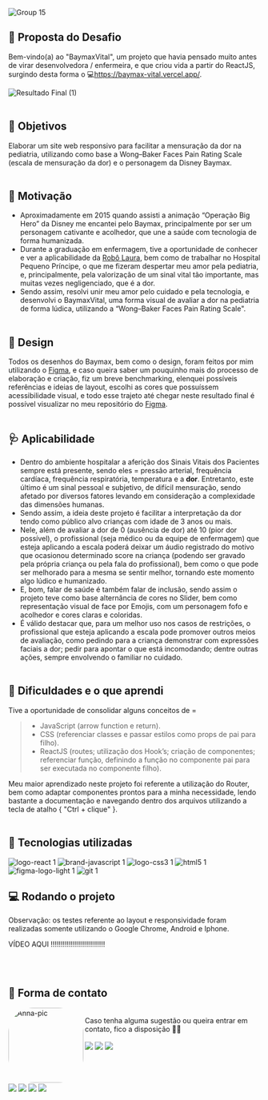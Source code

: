 ![Group 15](https://user-images.githubusercontent.com/100868704/218365682-7be7ee66-ef5a-4a1d-8227-0cde45097a0f.svg)

## 🚀 Proposta do Desafio
Bem-vindo(a) ao "BaymaxVital", um projeto que havia pensado muito antes de virar desenvolvedora / enfermeira, e que criou vida a partir do ReactJS, surgindo desta forma o 💻<https://baymax-vital.vercel.app/>.

![Resultado Final (1)](https://user-images.githubusercontent.com/100868704/218366018-c7e21be7-43fb-433a-a98c-7499e5811fc1.jpg)
<br><br>


## 🎯 Objetivos
Elaborar um site web responsivo para facilitar a mensuração da dor na pediatria, utilizando como base a Wong–Baker Faces Pain Rating Scale (escala de mensuração da dor) e o personagem da Disney Baymax.
<br><br>


## 🏩 Motivação
- Aproximadamente em 2015 quando assisti a animação “Operação Big Hero” da Disney me encantei pelo Baymax, principalmente por ser um personagem cativante e acolhedor, que une a saúde com tecnologia de forma humanizada.
- Durante a graduação em enfermagem, tive a oportunidade de conhecer e ver a aplicabilidade da [Robô Laura](https://laura-br.com/), bem como de trabalhar no Hospital Pequeno Príncipe, o que me fizeram despertar meu amor pela pediatria, e, principalmente, pela valorização de um sinal vital tão importante, mas muitas vezes negligenciado, que é a dor.
- Sendo assim, resolvi unir meu amor pelo cuidado e pela tecnologia, e desenvolvi o BaymaxVital, uma forma visual de avaliar a dor na pediatria de forma lúdica, utilizando a “Wong–Baker Faces Pain Rating Scale".
<br><br>


## 🎨 Design
Todos os desenhos do Baymax, bem como o design, foram feitos por mim utilizando o [Figma](https://www.figma.com/file/DjW82a3ghtOBIzUzU3yZGY/BaymaxVital?node-id=110%3A295&t=sPAu1QuffWwPMGZh-1), e caso queira saber um pouquinho mais do processo de elaboração e criação, fiz um breve benchmarking, elenquei possíveis referências e ideias de layout, escolhi as cores que possuíssem acessibilidade visual, e todo esse trajeto até chegar neste resultado final é possível visualizar no meu repositório do [Figma](https://www.figma.com/file/DjW82a3ghtOBIzUzU3yZGY/BaymaxVital?node-id=110%3A295&t=sPAu1QuffWwPMGZh-1).
<br><br>


## 🩺 Aplicabilidade
- Dentro do ambiente hospitalar a aferição dos Sinais Vitais dos Pacientes sempre está presente, sendo eles = pressão arterial, frequência cardíaca, frequência respiratória, temperatura e a **dor**. Entretanto, este último é um sinal pessoal e subjetivo, de difícil mensuração, sendo afetado por diversos fatores levando em consideração a complexidade das dimensões humanas.
- Sendo assim, a ideia deste projeto é facilitar a interpretação da dor tendo como público alvo crianças com idade de 3 anos ou mais.
- Nele, além de avaliar a dor de 0 (ausência de dor) até 10 (pior dor possível), o profissional (seja médico ou da equipe de enfermagem) que esteja aplicando a escala poderá deixar um áudio registrado do motivo que ocasionou determinado score na criança (podendo ser gravado pela própria criança ou pela fala do profissional), bem como o que pode ser melhorado para a mesma se sentir melhor, tornando este momento algo lúdico e humanizado.
- E, bom, falar de saúde é também falar de inclusão, sendo assim o projeto teve como base alternância de cores no Slider, bem como representação visual de face por Emojis, com um personagem fofo e acolhedor e cores claras e coloridas.
- É válido destacar que, para um melhor uso nos casos de restrições, o profissional que esteja aplicando a escala pode promover outros meios de avaliação, como pedindo para a criança demonstrar com expressões faciais a dor; pedir para apontar o que está incomodando; dentre outras ações, sempre envolvendo o familiar no cuidado.
<br><br>


## 🧠 Dificuldades e o que aprendi
Tive a oportunidade de consolidar alguns conceitos de =
> - JavaScript (arrow function e return).
> - CSS (referenciar classes e passar estilos como props de pai para filho).
> - ReactJS (routes; utilização dos Hook’s; criação de componentes; referenciar função, definindo a função no componente pai para ser executada no componente filho).

Meu maior aprendizado neste projeto foi referente a utilização do Router, bem como adaptar componentes prontos para a minha necessidade, lendo bastante a documentação e navegando dentro dos arquivos utilizando a tecla de atalho { "Ctrl + clique" }.
<br><br>


## 🔧 Tecnologias utilizadas
![logo-react 1](https://user-images.githubusercontent.com/100868704/218368934-02db1d0b-cd34-4810-893f-237bfbd55c88.svg)
![brand-javascript 1](https://user-images.githubusercontent.com/100868704/218368943-0c39cf45-41f7-41a5-9e9f-86d0911a15b1.svg)
![logo-css3 1](https://user-images.githubusercontent.com/100868704/218368953-5dc4e507-22b6-416c-8d27-101e5a3355f6.svg)
![html5 1](https://user-images.githubusercontent.com/100868704/218369012-176829d9-37f3-490c-b034-21bfc04a17eb.svg)
![figma-logo-light 1](https://user-images.githubusercontent.com/100868704/218368975-1765401e-adce-42ee-b1f7-3859c4d29198.svg)
![git 1](https://user-images.githubusercontent.com/100868704/218368987-b4f05e20-faf7-4774-b2f3-f793b132b5bc.svg)


## 💻 Rodando o projeto
Observação: os testes referente ao layout e responsividade foram realizadas somente utilizando o Google Chrome, Android e Iphone.<br>

VÍDEO AQUI !!!!!!!!!!!!!!!!!!!!!!!!!!!

<br><br>

## 🌺 Forma de contato
<div style="display: inline_block">
  <img align="left" alt="Anna-pic" height="150" style="border-radius:50px;" src="https://user-images.githubusercontent.com/100868704/218369216-c2cd411e-acf5-4303-8cd5-6afec8fd917e.png"><br>
  Caso tenha alguma sugestão ou queira entrar em contato, fico a disposição 🥰💖
</div>
<br>

<div>
  <a href="https://www.linkedin.com/in/anna-luiza-camargo-fistarol/" target="_blank"><img src="https://img.shields.io/badge/-LinkedIn-%230077B5?style=for-the-badge&logo=linkedin&logoColor=white" target="_blank"></a> 
  <a href = "mailto:luizafistarol@gmail.com"><img src="https://img.shields.io/badge/Gmail-D14836?style=for-the-badge&logo=gmail&logoColor=white" target="_blank"></a>
  <a href="https://www.instagram.com/annaluiza.711/"><img src="https://img.shields.io/badge/Instagram-E4405F?style=for-the-badge&logo=instagram&logoColor=white" target="_blank"></a> 
</div>
<br><br><br>

<p>
  <image
  src="https://img.shields.io/github/languages/count/annaluizacamargo/BaymaxVital"
  />
  <image
  src="https://img.shields.io/github/languages/top/annaluizacamargo/BaymaxVital"
  />
  <image
  src="https://img.shields.io/github/last-commit/annaluizacamargo/BaymaxVital"
  />
  <image
  src="https://img.shields.io/github/watchers/annaluizacamargo/BaymaxVital?style=social"
  />
</p>
